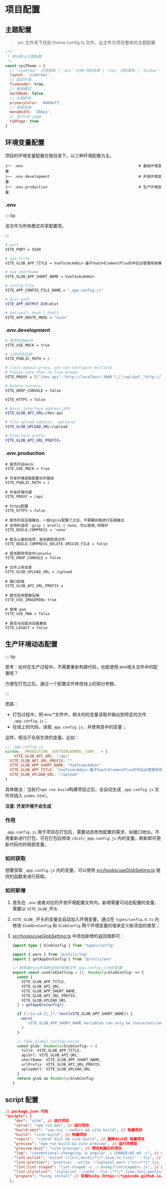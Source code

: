 # 项目配置

## 主题配置
> src 文件夹下找到 theme.config.ts 文件，此文件为项目整体的主题配置
```js
/**
 * 导出默认主题配置
 */
const sysTheme = {
  // 'siderbar' 左侧菜单 | 'mix' 左侧+顶部菜单 | 'top' 顶部菜单 | 'mixbar' 双列菜单
  layout: 'siderbar',
  // 固定头部
  fixHeader: true,
  // 暗黑模式
  darkMode: false,
  // 主题颜色
  primaryColor: '#409eff',
  // 菜单宽度
  menuWidth: '266px',
  // 显示tab page
  tabPage: true
}
```

## 环境变量配置
项目的环境变量配置在根目录下，以三种环境配置为主。

```
├── .env                                                    # 基础环境变量
├── .env.development                                        # 开发环境变量
├── .env.production                                         # 生产环境变量
```
### .env

::: tip

该文件为所有模式共享配置项。

:::

```sh
# port
VITE_PORT = 5500

# spa-title
VITE_GLOB_APP_TITLE = VueToimcAdmin-基于Vue3+ElementPlus的中后台管理系统模板

# spa shortname
VITE_GLOB_APP_SHORT_NAME = VueToimcAdmin

# config file
VITE_APP_CONFIG_FILE_NAME = "_app.config.js"

# dist path
VITE_APP_OUTPUT_DIR=dist

# Optional: hash | html5
VITE_APP_ROUTE_MODE = "hash"
```



### .env.development

```sh
# 是否开启mock
VITE_USE_MOCK = true

# 公共文件目录
VITE_PUBLIC_PATH = /

# Cross-domain proxy, you can configure multiple
# Please note that no line breaks
VITE_PROXY = [["/dev-api","http://localhost:3000"],["/upload","http://localhost:3300/upload"]]

# Delete console
VITE_DROP_CONSOLE = false

VITE_HTTPS = false

# Basic interface address SPA
VITE_GLOB_API_URL=/dev-api

# File upload address， optional
VITE_GLOB_UPLOAD_URL=/upload

# Interface prefix
VITE_GLOB_API_URL_PREFIX=
```



### .env.production

```env
# 是否开启mock
VITE_USE_MOCK = true

# 开发环境读取配置文件路径
VITE_PUBLIC_PATH = /

# 开发环境代理
VITE_PROXY = /api

# https配置
VITE_HTTPS = false

# 是否开启压缩输出，一般nginx配置了之后，不需要前端进行压缩输出
# 支持的选项：gzip | brotli | none，可以使用,号隔开
VITE_BUILD_COMPRESS = 'none'

# 配合上面的选项，是否删除源文件
VITE_BUILD_COMPRESS_DELETE_ORIGIN_FILE = false

# 是否删除项目中console
VITE_DROP_CONSOLE = false

# 文件上传目录
VITE_GLOB_UPLOAD_URL = /upload

# 接口前缀 
VITE_GLOB_API_URL_PREFIX = 

# 是否启用图像压缩
VITE_USE_IMAGEMIN= true

# 使用 pwa
VITE_USE_PWA = false

# 是否与旧版浏览器兼容
VITE_LEGACY = false
```



## 生产环境动态配置

::: tip

思考：如何在生产过程中，不需要重新构建代码，也能使用.env相关文件中的配置呢？

方便在打包之后，通过一个配置文件修改线上的部分参数。

:::



思路：

- 打包过程中，把.env.*文件中，相关的的变量读取并输出到特定的文件`_app.config.js`；
- 在线上的代码，读取`_app.config.js`，并使用其中的变量；

这样，相当于全局生效的变量。比如：

```js
// _app.config.js
window.__PRODUCTION__VUETOIMCADMIN__CONF__ = {
	VITE_GLOB_API_URL: "/api"
  VITE_GLOB_API_URL_PREFIX: ""
  VITE_GLOB_APP_SHORT_NAME: "VueToimcAdmin"
  VITE_GLOB_APP_TITLE: "VueToimcAdmin-基于Vue3+ElementPlus的中后台管理系统模板"
  VITE_GLOB_UPLOAD_URL: "/upload"
}
```

具体做法：当执行`npm run build`构建项目之后，会自动生成 `_app.config.js` 文件并插入 `index.html`。

**注意: 开发环境不会生成**



### 作用

`_app.config.js` 用于项目在打包后，需要动态修改配置的需求，如接口地址。不用重新进行打包，可在打包后修改 `/dist/_app.config.js` 内的变量，刷新即可更新代码内的局部变量。



### 如何获取

想要获取 `_app.config.js` 内的变量，可以使用 [src/hooks/useGlobSetting.ts](https://github.com/toimc-team/vue3-toimc-admin/blob/main/src/hooks/useGlobSetting.ts) 提供的函数来进行获取。



### 如何新增

1. 首先在 `.env` 或者对应的开发环境配置文件内，新增需要可动态配置的变量，需要以 `VITE_GLOB_`开头

2. `VITE_GLOB_` 开头的变量会自动加入环境变量，通过在 `types/config.d.ts` 内修改 `GlobEnvConfig` 和 `GlobConfig` 两个环境变量的值来定义新添加的类型；

3. [src/hooks/useGlobSetting.ts](https://github.com/toimc-team/vue3-toimc-admin/blob/main/src/hooks/useGlobSetting.ts) 中添加新增的返回值即可：

   ```ts
   import type { GlobConfig } from 'types/config'
   
   import { warn } from '@/utils/log'
   import { getAppEnvConfig } from '@/utils/env'
   
   // 获取由esno形成的全局的配置文件_app.config.js中的配置
   export const useGlobSetting = (): Readonly<GlobConfig> => {
     const {
       VITE_GLOB_APP_TITLE,
       VITE_GLOB_API_URL,
       VITE_GLOB_APP_SHORT_NAME,
       VITE_GLOB_API_URL_PREFIX,
       VITE_GLOB_UPLOAD_URL
     } = getAppEnvConfig()
   
     if (!/[a-zA-Z\_]*/.test(VITE_GLOB_APP_SHORT_NAME)) {
       warn(
         'VITE_GLOB_APP_SHORT_NAME Variables can only be characters/underscores, please modify in the environment variables and re-running.'
       )
     }
   
     // Take global configuration
     const glob: Readonly<GlobConfig> = {
       title: VITE_GLOB_APP_TITLE,
       apiUrl: VITE_GLOB_API_URL,
       shortName: VITE_GLOB_APP_SHORT_NAME,
       urlPrefix: VITE_GLOB_API_URL_PREFIX,
       uploadUrl: VITE_GLOB_UPLOAD_URL
     }
     return glob as Readonly<GlobConfig>
   }
   ```

   

## script 配置

```json
// package.json 代码
"scripts": {
    "dev": "vite", // 运行项目
    "serve": "npm run dev", // 运行项目
    "build:emit": "vue-tsc --noEmit && vite build", // 构建项目
    "build": "vite build", // 构建项目
    "report": "rimraf dist && vite build", // 删除dist后 构建项目
    "preview": "npm run build && vite preview", // 运行并预览
    "preview:dist": "vite preview", // 预览构建后的项目
    "log": "conventional-changelog -p angular -i CHANGELOG.md -s", // changelog
    "lint:eslint": "eslint \"{src,mock}/**/*.{vue,ts,tsx}\" --fix", // eslint 修复
    "lint:prettier": "prettier --write --loglevel warn \"src/**/*.{js,json,tsx,css,less,scss,vue,html,md}\"", // prettier 格式化
    "lint:lint-staged": "lint-staged -c ./.husky/lintstagedrc.js", // 用于husky，提交前校验
    "lint:stylelint": "stylelint --cache --fix \"**/*.{vue,less,postcss,css,scss}\" --cache --cache-location node_modules/.cache/stylelint/", // stylelint格式化修复
    "prepare": "husky install" // 安装husky（https://typicode.github.io/husky/#/）
  },
```
